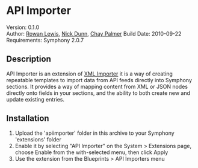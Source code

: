 # API Importer
Version: 0.1.0   
Author: [Rowan Lewis](http://rowanlewis.com/), [Nick Dunn](http://nick-dunn.co.uk/), [Chay Palmer](http://www.chay.com.au/)
Build Date: 2010-09-22  
Requirements: Symphony 2.0.7

## Description
API Importer is an extension of [XML Importer](http://github.com/rowan-lewis/xmlimporter) it is a way of creating repeatable templates to import data from API feeds directly into Symphony sections. It provides a way of mapping content from XML or JSON nodes directly onto fields in your sections, and the ability to both create new and update existing entries.

## Installation
1. Upload the 'apiimporter' folder in this archive to your Symphony 'extensions' folder
2. Enable it by selecting "API Importer" on the System > Extensions page, choose Enable from the with-selected menu, then click Apply
3. Use the extension from the Blueprints > API Importers menu

